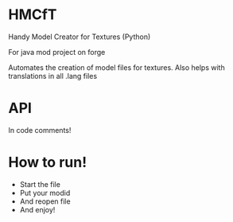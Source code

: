 # HMCfT
Handy Model Creator for Textures (Python)

For java mod project on forge

Automates the creation of model files for textures. Also helps with translations in all .lang files

# API
In code comments!

# How to run!
* Start the file
* Put your modid
* And reopen file
* And enjoy!
